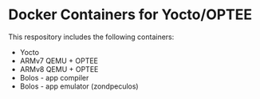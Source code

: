 # Docker Containers for Yocto/OPTEE

This respository includes the following containers:

- Yocto
- ARMv7 QEMU + OPTEE
- ARMv8 QEMU + OPTEE
- Bolos - app compiler
- Bolos - app emulator (zondpeculos)
